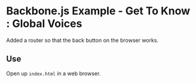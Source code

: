 Backbone.js Example - Get To Know : Global Voices
=================================================

Added a router so that the back button on the browser works.

Use
---

Open up `index.html` in a web browser.
